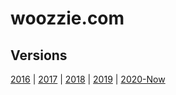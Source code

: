 # woozzie.com

## Versions

[2016](https://woozzie.com/2016) | [2017](https://woozzie.com/2017) | [2018](https://woozzie.com/2018) | [2019](https://woozzie.com/2019) | [2020-Now](https://woozzie.com/)

